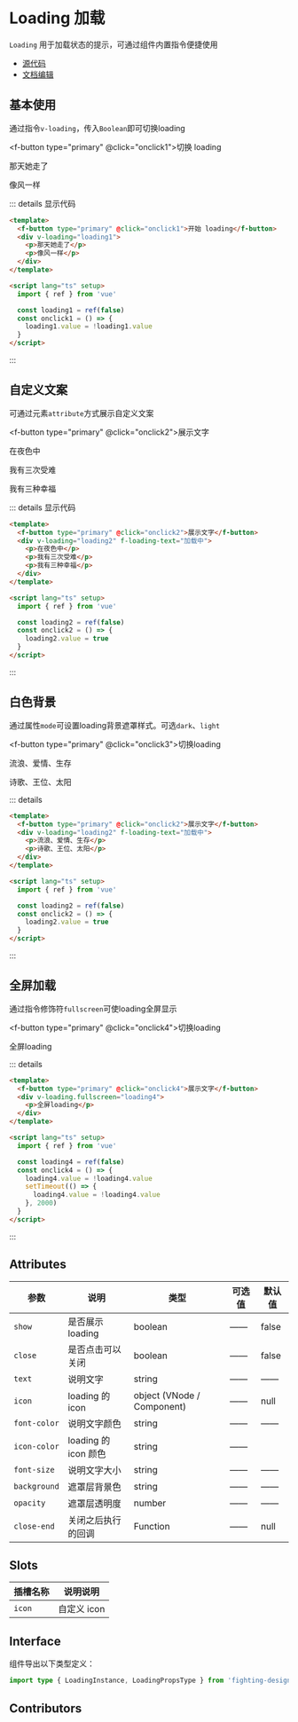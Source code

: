 # Loading 加载

`Loading` 用于加载状态的提示，可通过组件内置指令便捷使用

- [源代码](https://github.com/FightingDesign/fighting-design/tree/master/packages/fighting-design/loading)
- [文档编辑](https://github.com/FightingDesign/fighting-design/blob/master/docs/docs/components/loading.md)

## 基本使用

通过指令`v-loading`，传入`Boolean`即可切换loading

<f-button type="primary" @click="onclick1">切换 loading</f-button>
<div v-loading="loading1">
  <p>那天她走了</p>
  <p>像风一样</p>
</div>

::: details 显示代码

```html
<template>
  <f-button type="primary" @click="onclick1">开始 loading</f-button>
  <div v-loading="loading1">
    <p>那天她走了</p>
    <p>像风一样</p>
  </div>
</template>

<script lang="ts" setup>
  import { ref } from 'vue'

  const loading1 = ref(false)
  const onclick1 = () => {
    loading1.value = !loading1.value
  }
</script>
```

:::

## 自定义文案

可通过元素`attribute`方式展示自定义文案

<f-button type="primary" @click="onclick2">展示文字</f-button>
<div v-loading="loading2" f-loading-text="加载中">
  <p>在夜色中</p>
  <p>我有三次受难</p>
  <p>我有三种幸福</p>
</div>

::: details 显示代码

```html
<template>
  <f-button type="primary" @click="onclick2">展示文字</f-button>
  <div v-loading="loading2" f-loading-text="加载中">
    <p>在夜色中</p>
    <p>我有三次受难</p>
    <p>我有三种幸福</p>
  </div>
</template>

<script lang="ts" setup>
  import { ref } from 'vue'

  const loading2 = ref(false)
  const onclick2 = () => {
    loading2.value = true
  }
</script>
```

:::

## 白色背景

通过属性`mode`可设置loading背景遮罩样式。可选`dark`、`light`

<f-button type="primary" @click="onclick3">切换loading</f-button>
<div v-loading="loading3" f-loading-text="加载中.." f-loading-mode="light">
  <p>流浪、爱情、生存</p>
  <p>诗歌、王位、太阳</p>
</div>

::: details

```html
<template>
  <f-button type="primary" @click="onclick2">展示文字</f-button>
  <div v-loading="loading2" f-loading-text="加载中">
    <p>流浪、爱情、生存</p>
    <p>诗歌、王位、太阳</p>
  </div>
</template>

<script lang="ts" setup>
  import { ref } from 'vue'

  const loading2 = ref(false)
  const onclick2 = () => {
    loading2.value = true
  }
</script>
```

:::


## 全屏加载

通过指令修饰符`fullscreen`可使loading全屏显示

<f-button type="primary" @click="onclick4">切换loading</f-button>
<div v-loading.fullscreen="loading4">
  <p>全屏loading</p>
</div>

::: details

```html
<template>
  <f-button type="primary" @click="onclick4">展示文字</f-button>
  <div v-loading.fullscreen="loading4">
    <p>全屏loading</p>
  </div>
</template>

<script lang="ts" setup>
  import { ref } from 'vue'

  const loading4 = ref(false)
  const onclick4 = () => {
    loading4.value = !loading4.value
    setTimeout(() => {
      loading4.value = !loading4.value
    }, 2000)
  }
</script>
```

:::

## Attributes

| 参数         | 说明                 | 类型                       | 可选值 | 默认值 |
| ------------ | -------------------- | -------------------------- | ------ | ------ |
| `show`       | 是否展示 loading     | boolean                    | ——     | false  |
| `close`      | 是否点击可以关闭     | boolean                    | ——     | false  |
| `text`       | 说明文字             | string                     | ——     | ——     |
| `icon`       | loading 的 icon      | object (VNode / Component) | ——     | null   |
| `font-color` | 说明文字颜色         | string                     | ——     | ——     |
| `icon-color` | loading 的 icon 颜色 | string                     | ——     |
| `font-size`  | 说明文字大小         | string                     | ——     | ——     |
| `background` | 遮罩层背景色         | string                     | ——     | ——     |
| `opacity`    | 遮罩层透明度         | number                     | ——     | ——     |
| `close-end`  | 关闭之后执行的回调   | Function                   | ——     | null   |

## Slots

| 插槽名称 | 说明说明    |
| -------- | ----------- |
| `icon`   | 自定义 icon |

## Interface

组件导出以下类型定义：

```ts
import type { LoadingInstance, LoadingPropsType } from 'fighting-design'
```

## Contributors

<a href="https://github.com/Tyh2001" target="_blank">
  <f-avatar round src="https://avatars.githubusercontent.com/u/73180970?v=4" />
</a>

<a href="https://github.com/yn22638" target="_blank">
  <f-avatar round src="https://avatars.githubusercontent.com/u/48940123?v=4" />
</a>

<a href="https://github.com/Alphatrionty" target="_blank">
  <f-avatar round src="https://avatars.githubusercontent.com/u/57850101?v=4" />
</a>

<script setup>
  import { ref } from 'vue'
  import { FIconSnowflake } from '@fighting-design/fighting-icon'

  const loading1 = ref(false)
  const onclick1 = () => {
    loading1.value = !loading1.value
  }

  const loading2 = ref(false)
  const onclick2 = () => {
    loading2.value = !loading2.value
  }

  const loading3 = ref(false)
  const onclick3 = () => {
    loading3.value = !loading3.value
  }

  const loading4 = ref(false)
  const onclick4 = () => {
    loading4.value = !loading4.value

    setTimeout(() => {
      loading4.value = !loading4.value
    }, 2000)
  }
</script>
